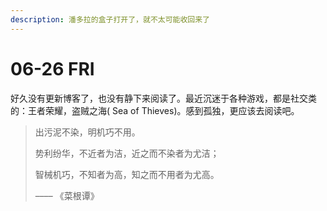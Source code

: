 ```yaml
---
description: 潘多拉的盒子打开了，就不太可能收回来了
---
```


# 06-26 FRI

好久没有更新博客了，也没有静下来阅读了。最近沉迷于各种游戏，都是社交类的：王者荣耀，盗贼之海\( Sea of Thieves\)。感到孤独，更应该去阅读吧。







> 出污泥不染，明机巧不用。
>
> 势利纷华，不近者为洁，近之而不染者为尤洁；
>
> 智械机巧，不知者为高，知之而不用者为尤高。
>
>
>
> –––– 《菜根谭》



